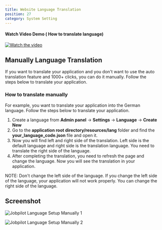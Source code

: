 ```yaml
---
title: Website Language Translation
position: 27
category: System Setting
---
```


#### Watch Video Demo ( How to translate language)

[![Watch the video](/docs/jobpilot/setting/website-translation.png)](https://www.loom.com/share/14eb42277c99497eb1dde216479f24d6?sid=a25a5b17-1fe6-47bd-8b99-dd29f0ceda04)  


## Manually Language Translation

If you want to translate your application and you don't want to use the auto translation feature and 1000+ clicks, you can do it manually. Follow the steps below to translate your application.

### How to translate manually

For example, you want to translate your application into the German language. Follow the steps below to translate your application.

1. Create a language from **Admin panel** -> **Settings** -> **Language** -> **Create New**
2. Go to the **application root directory/resources/lang** folder and find the **your_language_code.json** file and open it.
3. Now you will find left and right side of the translation. Left side is the default language and right side is the translation language. You need to translate the right side of the language.
4. After completing the translation, you need to refresh the page and change the language. Now you will see the translation in your application.

NOTE: Don't change the left side of the language. If you change the left side of the language, your application will not work properly. You can change the right side of the language.

## Screenshot

![Jobpilot Language Setup Manually 1](/docs/jobpilot/setting/manually_1.png)
<!-- <br> -->
![Jobpilot Language Setup Manually 2](/docs/jobpilot/setting/manually_2.png)
